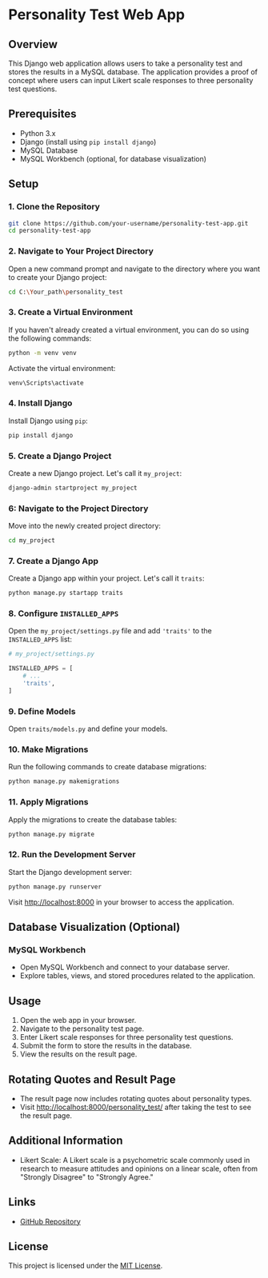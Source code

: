 # Personality Test Web App

## Overview
This Django web application allows users to take a personality test and stores the results in a MySQL database. The application provides a proof of concept where users can input Likert scale responses to three personality test questions.

## Prerequisites
- Python 3.x
- Django (install using `pip install django`)
- MySQL Database
- MySQL Workbench (optional, for database visualization)

## Setup

### 1. Clone the Repository
```bash
git clone https://github.com/your-username/personality-test-app.git
cd personality-test-app
```

### 2. Navigate to Your Project Directory

Open a new command prompt and navigate to the directory where you want to create your Django project:

```bash
cd C:\Your_path\personality_test
```

### 3. Create a Virtual Environment

If you haven't already created a virtual environment, you can do so using the following commands:

```bash
python -m venv venv
```

Activate the virtual environment:

```bash
venv\Scripts\activate
```

### 4. Install Django

Install Django using `pip`:

```bash
pip install django
```

### 5. Create a Django Project

Create a new Django project. Let's call it `my_project`:

```bash
django-admin startproject my_project
```

### 6: Navigate to the Project Directory

Move into the newly created project directory:

```bash
cd my_project
```

### 7. Create a Django App

Create a Django app within your project. Let's call it `traits`:

```bash
python manage.py startapp traits
```

### 8. Configure `INSTALLED_APPS`

Open the `my_project/settings.py` file and add `'traits'` to the `INSTALLED_APPS` list:

```python
# my_project/settings.py

INSTALLED_APPS = [
    # ...
    'traits',
]
```

### 9. Define Models

Open `traits/models.py` and define your models.

### 10. Make Migrations

Run the following commands to create database migrations:

```bash
python manage.py makemigrations
```

### 11. Apply Migrations

Apply the migrations to create the database tables:

```bash
python manage.py migrate
```

### 12. Run the Development Server

Start the Django development server:

```bash
python manage.py runserver
```

Visit [http://localhost:8000](http://localhost:8000) in your browser to access the application.

## Database Visualization (Optional)

### MySQL Workbench
- Open MySQL Workbench and connect to your database server.
- Explore tables, views, and stored procedures related to the application.

## Usage
1. Open the web app in your browser.
2. Navigate to the personality test page.
3. Enter Likert scale responses for three personality test questions.
4. Submit the form to store the results in the database.
5. View the results on the result page.

## Rotating Quotes and Result Page
- The result page now includes rotating quotes about personality types.
- Visit [http://localhost:8000/personality_test/](http://localhost:8000/personality_test/) after taking the test to see the result page.

## Additional Information
- Likert Scale: A Likert scale is a psychometric scale commonly used in research to measure attitudes and opinions on a linear scale, often from "Strongly Disagree" to "Strongly Agree."

## Links
- [GitHub Repository](https://github.com/Isafarii/bigfive-app)

## License
This project is licensed under the [MIT License](LICENSE).